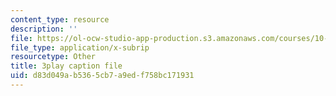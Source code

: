 ```yaml
---
content_type: resource
description: ''
file: https://ol-ocw-studio-app-production.s3.amazonaws.com/courses/10-34-numerical-methods-applied-to-chemical-engineering-fall-2015/d83d049ab5365cb7a9edf758bc171931_DsmkIG4-hrQ.vtt
file_type: application/x-subrip
resourcetype: Other
title: 3play caption file
uid: d83d049a-b536-5cb7-a9ed-f758bc171931
---
```

